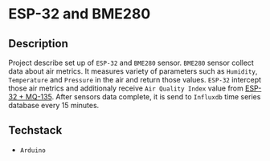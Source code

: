 # ESP-32 and BME280

## Description

Project describe set up of `ESP-32` and `BME280` sensor. `BME280` sensor collect data about air metrics. It measures variety of parameters such as `Humidity`, `Temperature` and `Pressure` in the air and return those values. `ESP-32` intercept those air metrics and additionaly receive `Air Quality Index` value from [ESP-32 + MQ-135](https://github.com/wojciechszmelczerczyk/esp32-mq-135-data-collection). After sensors data complete, it is send to `Influxdb` time series database every 15 minutes.

## Techstack

- `Arduino`
